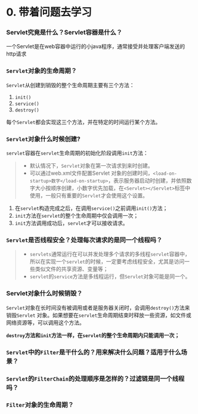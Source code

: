 # 0. 带着问题去学习

### Servlet究竟是什么？Servlet容器是什么？

一个Servlet是在web容器中运行的小java程序，通常接受并处理客户端发送的http请求

### `Servlet`对象的生命周期？

`Servlet`从创建到销毁的整个生命周期主要有三个方法：

1. `init()`
2. `service()`
3. `destroy()`

每个`Servlet`都会实现这三个方法，并在特定的时间运行某个方法。

### `Servlet`对象什么时候创建?

`servlet`容器在`servlet`生命周期的初始化阶段调用`init`方法：
>* 默认情况下，`Servlet`对象在第一次请求到来时创建。
>* 可以通过web.xml文件配置Servlet 对象的创建时间，`<load-on-startup>数字</load-on-startup>`，表示服务器启动时创建，并依照数字大小按顺序创建，小数字优先加载，在`<Servlet></Servlet>`标签中使用，一般只有重要的`Servlet`才会使用这个设置。

1. 在`servlet`构造完成之后，在调用`service()`之前调用`init()`方法；
2. `init`方法在`servlet`的整个生命周期中仅会调用一次；
3. `init`方法调用成功后，`servlet`才可以接收请求。

### `Servlet`是否线程安全？处理每次请求的是同一个线程吗？

>* `servlets`通常运行在可以并发处理多个请求的多线程`servlet`容器中，所以在实现一个`servlet`的时候，一定要考虑线程安全，尤其是访问一些类似文件的共享资源、变量等；
>* `servlet`的`service`方法是多线程运行，但`Servlet`对象可能是同一个。

### Servlet对象什么时候销毁？

`Servlet`对象在长时间没有被调用或者是服务器关闭时，会调用`destroy()`方法来销毁`Servlet` 对象。如果想要在`servlet`生命周期结束时释放一些资源，如文件或网络资源等，可以调用这个方法。

**`destroy`方法和`init`方法一样，在`servlet`的整个生命周期内只能调用一次；**


### `Servlet`中的`Filter`是干什么的？用来解决什么问题？适用于什么场景？
### `Servlet`的`FilterChain`的处理顺序是怎样的？过滤链是同一个线程吗？
### `Filter`对象的生命周期？